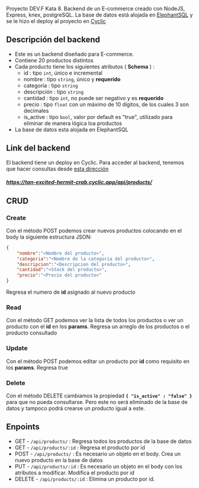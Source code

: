 Proyecto DEV.F Kata 8. Backend de un E-commerce creado con NodeJS, Express, knex, postgreSQL. La base de datos está alojada en [ElephantSQL](https://www.elephantsql.com/) y se le hizo el deploy al proyecto en [Cyclic](https://www.cyclic.sh/)

## Descripción del backend

- Este es un backend diseñado para E-commerce. 
- Contiene 20 productos distintos
- Cada producto tiene los siguientes atributos ( **Schema** ) :
	- id : tipo `int`, único e incremental
	- nombre : tipo `string`, único y **requerido**
	- categoría : tipo `string`
	- descripción : tipo `string`
	- cantidad :  tipo `int`, no puede ser negativo y es **requerido**
	- precio : tipo `float` con un máximo de 10 dígitos, de los cuales 3 son decimales 
	- is_active : tipo `bool`, valor por default es "true", utilizado para eliminar de manera lógica loa productos 
- La base de datos esta alojada en ElephantSQL

## Link del backend

El backend tiene un deploy en Cyclic. Para acceder al backend, tenemos que hacer consultas desde [esta dirección](https://tan-excited-hermit-crab.cyclic.app/api/products/)
##### https://tan-excited-hermit-crab.cyclic.app/api/products/

## CRUD

### Create
Con el método POST podemos crear nuevos productos colocando en el body la siguiente estructura JSON:
``` JSON
{
	"nombre":"<Nombre del producto>",
	"categoria":"<Nombre de la categoria del producto>",
	"descripcion":"<Descripcion del producto>",
	"cantidad":"<Stock del producto>",
	"precio":"<Precio del producto>"
}
```
Regresa el numero de **id** asignado al nuevo producto

### Read
Con el método GET podemos ver la lista de todos los productos o ver un producto con el **id** en los **params**. Regresa un arreglo de los productos o el producto consultado

### Update
Con el método POST podemos editar un producto por **id** como requisito en los **params**. Regresa true

### Delete
Con el método DELETE cambiamos la propiedad **`{ "is_active" : "false" }`** para que no pueda consultarse. Pero este no será eliminado de la base de datos y tampoco podrá crearse un producto igual a este.

## Enpoints

- GET - `/api/products/` :  Regresa todos los productos de la base de datos
- GET - `/api/products/:id` :  Regresa el producto por id 
- POST - `/api/products/` :  Es necesario un objeto en el body. Crea un nuevo producto en la base de datos
- PUT - `/api/products/:id` :  Es necesario un objeto en el body con los atributos a modificar. Modifica el producto por id
- DELETE - `/api/products/:id` :  Elimina un producto por id.
